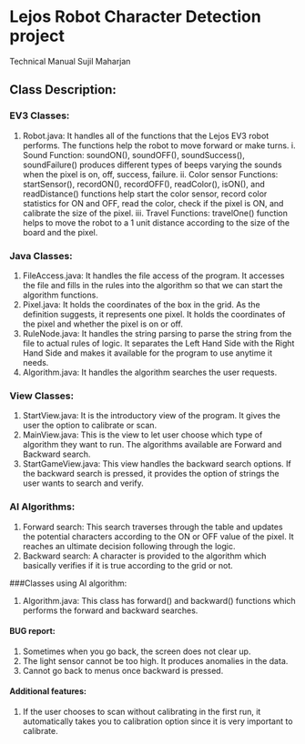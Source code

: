 # Lejos Robot Character Detection project
Technical Manual
Sujil Maharjan

## Class Description:

### EV3 Classes:
1.	Robot.java: It handles all of the functions that the Lejos EV3 robot performs. The functions help the robot to move forward or make turns. 
  i.	Sound Function: soundON(), soundOFF(), soundSuccess(), soundFailure() produces different types of beeps varying the sounds when the pixel is on, off, success, failure.
  ii.	Color sensor Functions: startSensor(), recordON(), recordOFF(), readColor(), isON(), and readDistance() functions help start the color sensor, record color statistics for ON and OFF, read the color, check if the pixel is ON, and calibrate the size of the pixel. 
  iii.	Travel Functions: travelOne() function helps to move the robot to a 1 unit distance according to the size of the board and the pixel. 

### Java Classes:
1.	FileAccess.java: It handles the file access of the program. It accesses the file and fills in the rules into the algorithm so that we can start the algorithm functions.
2.	Pixel.java: It holds the coordinates of the box in the grid. As the definition suggests, it represents one pixel. It holds the coordinates of the pixel and whether the pixel is on or off.
3.	RuleNode.java: It handles the string parsing to parse the string from the file to actual rules of logic. It separates the Left Hand Side with the Right Hand Side and makes it available for the program to use anytime it needs.
4.	Algorithm.java: It handles the algorithm searches the user requests. 

### View Classes:
1.	StartView.java: It is the introductory view of the program. It gives the user the option to calibrate or scan.
2.	MainView.java: This is the view to let user choose which type of algorithm they want to run. The algorithms available are Forward and Backward search.
3.	StartGameView.java: This view handles the backward search options. If the backward search is pressed, it provides the option of strings the user wants to search and verify.

### AI Algorithms:
1.	Forward search: This search traverses through the table and updates the potential characters according to the ON or OFF value of the pixel. It reaches an ultimate decision following through the logic.
2.	Backward search: A character is provided to the algorithm which basically verifies if it is true according to the grid or not.

###Classes using AI algorithm:
1.	Algorithm.java: This class has forward() and backward() functions which performs the forward and backward searches.

#### BUG report:
1.	Sometimes when you go back, the screen does not clear up. 
2.	The light sensor cannot be too high. It produces anomalies in the data. 
3.	Cannot go back to menus once backward is pressed.

#### Additional features:
1.	If the user chooses to scan without calibrating in the first run, it automatically takes you to calibration option since it is very important to calibrate.

